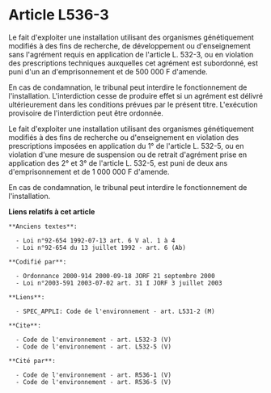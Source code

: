 # Article L536-3

Le fait d'exploiter une installation utilisant des organismes génétiquement modifiés à des fins de recherche, de
développement ou d'enseignement sans l'agrément requis en application de l'article L. 532-3, ou en violation des
prescriptions techniques auxquelles cet agrément est subordonné, est puni d'un an d'emprisonnement et de 500 000 F d'amende.

En cas de condamnation, le tribunal peut interdire le fonctionnement de l'installation. L'interdiction cesse de produire
effet si un agrément est délivré ultérieurement dans les conditions prévues par le présent titre. L'exécution provisoire de
l'interdiction peut être ordonnée.

Le fait d'exploiter une installation utilisant des organismes génétiquement modifiés à des fins de recherche ou
d'enseignement en violation des prescriptions imposées en application du 1° de l'article L. 532-5, ou en violation d'une
mesure de suspension ou de retrait d'agrément prise en application des 2° et 3° de l'article L. 532-5, est puni de deux ans
d'emprisonnement et de 1 000 000 F d'amende.

En cas de condamnation, le tribunal peut interdire le fonctionnement de l'installation.

**Liens relatifs à cet article**

	**Anciens textes**:

	  - Loi n°92-654 1992-07-13 art. 6 V al. 1 à 4
	  - Loi n°92-654 du 13 juillet 1992 - art. 6 (Ab)

	**Codifié par**:

	  - Ordonnance 2000-914 2000-09-18 JORF 21 septembre 2000
	  - Loi n°2003-591 2003-07-02 art. 31 I JORF 3 juillet 2003

	**Liens**:

	  - SPEC_APPLI: Code de l'environnement - art. L531-2 (M)

	**Cite**:

	  - Code de l'environnement - art. L532-3 (V)
	  - Code de l'environnement - art. L532-5 (V)

	**Cité par**:

	  - Code de l'environnement - art. R536-1 (V)
	  - Code de l'environnement - art. R536-5 (V)
